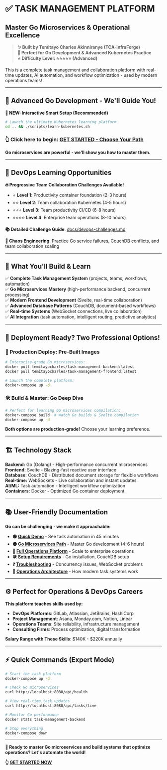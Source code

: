 # ✅ **TASK MANAGEMENT PLATFORM**
## **Master Go Microservices & Operational Excellence**

> **✨ Built by Temitayo Charles Akinniranye (TCA-InfraForge)**  
> **🎯 Perfect for Go Development & Advanced Kubernetes Practice**  
> **⭐ Difficulty Level: ⭐⭐⭐⭐⭐ (Advanced)**  

This is a complete task management and collaboration platform with real-time updates, AI automation, and workflow optimization - used by modern operations teams!

---

## **🚀 Advanced Go Development - We'll Guide You!**

**🎯 NEW: Interactive Smart Setup (Recommended)**
```bash
# Launch the ultimate Kubernetes learning platform
cd .. && ./scripts/learn-kubernetes.sh
```

### **👆 Click here to begin:** [**GET STARTED - Choose Your Path**](./GET-STARTED.md)

**Go microservices are powerful - we'll show you how to master them.**

---

## 👥 DevOps Learning Opportunities

**🔥 Progressive Team Collaboration Challenges Available!**
- ⭐ **Level 1**: Productivity container foundation (2-3 hours)
- ⭐⭐ **Level 2**: Team collaboration Kubernetes (4-5 hours)  
- ⭐⭐⭐ **Level 3**: Team productivity CI/CD (6-8 hours)
- ⭐⭐⭐⭐ **Level 4**: Enterprise team operations (8-10 hours)

**📚 Detailed Challenge Guide**: [docs/devops-challenges.md](docs/devops-challenges.md)

**🚨 Chaos Engineering**: Practice Go service failures, CouchDB conflicts, and team collaboration scaling

---

## **🎯 What You'll Build & Learn**

✅ **Complete Task Management System** (projects, teams, workflows, automation)  
✅ **Go Microservices Mastery** (high-performance backend, concurrent processing)  
✅ **Modern Frontend Development** (Svelte, real-time collaboration)  
✅ **Advanced Database Patterns** (CouchDB, document-based workflows)  
✅ **Real-time Systems** (WebSocket connections, live collaboration)  
✅ **AI Integration** (task automation, intelligent routing, predictive analytics)  

---

## **🐳 Deployment Ready? Two Professional Options!**

### **🚀 Production Deploy: Pre-Built Images**
```bash
# Enterprise-grade Go microservices:
docker pull temitayocharles/task-management-backend:latest
docker pull temitayocharles/task-management-frontend:latest

# Launch the complete platform:
docker-compose up -d
```

### **🛠️ Build & Master: Go Deep Dive**
```bash
# Perfect for learning Go microservices compilation:
docker-compose build  # Watch Go builds & Svelte compilation
docker-compose up -d
```

**Both options are production-grade!** Choose your learning preference.

---

## **🏗️ Technology Stack**

**Backend:** Go (Golang) - High-performance concurrent microservices  
**Frontend:** Svelte - Blazing-fast reactive user interface  
**Database:** CouchDB - Distributed document storage for flexible workflows  
**Real-time:** WebSockets - Live collaboration and instant updates  
**AI/ML:** Task automation - Intelligent workflow optimization  
**Containers:** Docker - Optimized Go container deployment  

---

## **📚 User-Friendly Documentation**

**Go can be challenging - we make it approachable:**

- **🟢 [Quick Demo](./docs/quick-demo.md)** - See task automation in 45 minutes
- **🟡 [Go Microservices Path](./docs/go-microservices.md)** - Master Go development (4-6 hours)
- **🔴 [Full Operations Platform](./docs/operations-enterprise.md)** - Scale to enterprise operations
- **🛠️ [Setup Requirements](./docs/setup-requirements.md)** - Go installation, CouchDB setup
- **❓ [Troubleshooting](./docs/troubleshooting.md)** - Concurrency issues, WebSocket problems
- **📖 [Operations Architecture](./docs/operations-architecture.md)** - How modern task systems work

---

## **⚙️ Perfect for Operations & DevOps Careers**

**This platform teaches skills used by:**
- **DevOps Platforms**: GitLab, Atlassian, JetBrains, HashiCorp
- **Project Management**: Asana, Monday.com, Notion, Linear
- **Operations Teams**: Site reliability, infrastructure management
- **Consulting Firms**: Process optimization, digital transformation

**Salary Range with These Skills**: $140K - $220K annually

---

## **⚡ Quick Commands (Expert Mode)**

```bash
# Start the task platform
docker-compose up -d

# Check Go microservices
curl http://localhost:8080/api/health

# View real-time task updates
curl http://localhost:8080/api/tasks/live

# Monitor Go performance
docker stats task-management-backend

# Stop everything
docker-compose down
```

---

**🎯 Ready to master Go microservices and build systems that optimize operations? Let's automate the world!**

**👆 [GET STARTED NOW](./GET-STARTED.md)**